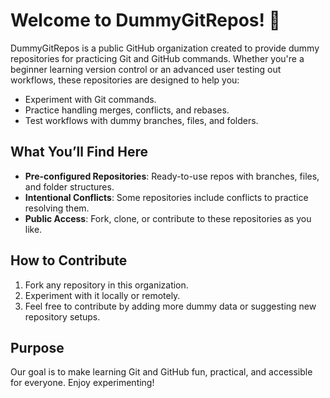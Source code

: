 # Welcome to DummyGitRepos! 🎉

DummyGitRepos is a public GitHub organization created to provide dummy repositories for practicing Git and GitHub commands. Whether you're a beginner learning version control or an advanced user testing out workflows, these repositories are designed to help you:

- Experiment with Git commands.
- Practice handling merges, conflicts, and rebases.
- Test workflows with dummy branches, files, and folders.

## What You’ll Find Here
- **Pre-configured Repositories**: Ready-to-use repos with branches, files, and folder structures.
- **Intentional Conflicts**: Some repositories include conflicts to practice resolving them.
- **Public Access**: Fork, clone, or contribute to these repositories as you like.

## How to Contribute
1. Fork any repository in this organization.
2. Experiment with it locally or remotely.
3. Feel free to contribute by adding more dummy data or suggesting new repository setups.

## Purpose
Our goal is to make learning Git and GitHub fun, practical, and accessible for everyone. Enjoy experimenting!
